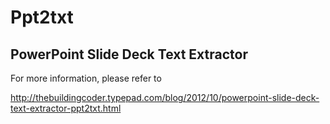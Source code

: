 Ppt2txt
=======

PowerPoint Slide Deck Text Extractor
------------------------------------

For more information, please refer to

http://thebuildingcoder.typepad.com/blog/2012/10/powerpoint-slide-deck-text-extractor-ppt2txt.html

